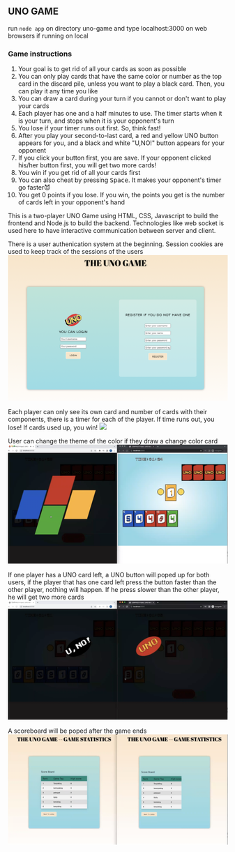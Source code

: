 ## UNO GAME

run `node app` on directory uno-game and type localhost:3000 on web browsers if running on local
### Game instructions
1. Your goal is to get rid of all your cards as soon as possible<br>
2. You can only play cards that have the same color or number as the top card in the discard pile, unless you want to play a black card. Then, you can play it any time you like<br>
3. You can draw a card during your turn if you cannot or don't want to play your cards<br>
4. Each player has one and a half minutes to use. The timer starts when it is your turn, and stops when it is your opponent's turn<br>
5. You lose if your timer runs out first. So, think fast!<br>
6. After you play your second-to-last card, a red and yellow UNO button appears for you, and a black and white "U,NO!" button appears for your opponent<br>
7. If you click your button first, you are save. If your opponent clicked his/her button first, you will get two more cards!<br>
8. You win if you get rid of all your cards first<br>
9. You can also cheat by pressing <kbd>Space</kbd>. It makes your opponent's timer go faster😈<br>
10. You get 0 points if you lose. If you win, the points you get is the number of cards left in your opponent's hand<br>


This is a two-player UNO Game using HTML, CSS, Javascript to build the frontend and Node.js to build the backend. Technologies like web socket is used here to have interactive communication between server and client.

There is a user authenication system at the beginning. Session cookies are used to keep track of the sessions of the users
![](images/home.png)

Each player can only see its own card and number of cards with their components, there is a timer for each of the player. If time runs out, you lose! If cards used up, you win!
![](images/field.png)

User can change the theme of the color if they draw a change color card
![](images/change-color.png)

If one player has a UNO card left, a UNO button will poped up for both users, if the player that has one card left press the button faster than the other player, nothing will happen. If he press slower than the other player, he will get two more cards
![](images/uno-button.png)

A scoreboard will be poped after the game ends
![](images/end.png)









